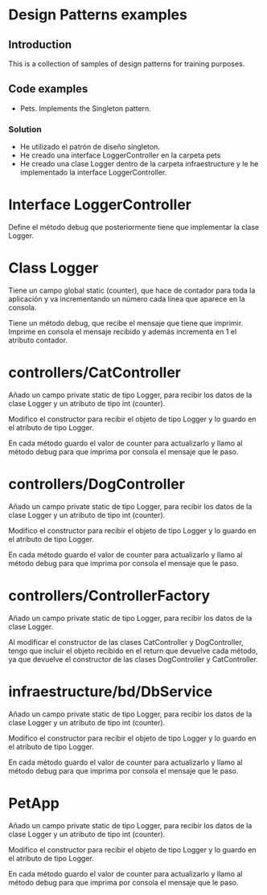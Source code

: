 # Design Patterns examples

## Introduction

This is a collection of samples of design patterns for training purposes.

## Code examples

- Pets. Implements the Singleton pattern.


### Solution

- He utilizado el patrón de diseño singleton.
- He creado una interface LoggerController en la carpeta pets
- He creado una clase Logger dentro de la carpeta infraestructure y le he implementado la    	interface LoggerController.

# Interface LoggerController

Define el método debug que posteriormente tiene que implementar la clase Logger.

# Class Logger

Tiene un campo global static (counter), que hace de contador para toda la aplicación y va incrementando un número cada línea que aparece en la consola.

Tiene un método debug, que recibe el mensaje que tiene que imprimir. Imprime en consola el mensaje recibido y además incrementa en 1 el atributo contador.

# controllers/CatController

Añado un campo private static de tipo Logger, para recibir los datos de la clase Logger y un atributo de tipo int (counter).

Modifico el constructor para recibir el objeto de tipo Logger y lo guardo en el atributo de tipo Logger.

En cada método guardo el valor de counter para actualizarlo y llamo al método debug para que imprima por consola el mensaje que le paso.

# controllers/DogController

Añado un campo private static de tipo Logger, para recibir los datos de la clase Logger y un atributo de tipo int (counter).

Modifico el constructor para recibir el objeto de tipo Logger y lo guardo en el atributo de tipo Logger.

En cada método guardo el valor de counter para actualizarlo y llamo al método debug para que imprima por consola el mensaje que le paso.

# controllers/ControllerFactory

Añado un campo private static de tipo Logger, para recibir los datos de la clase Logger.

Al modificar el constructor de las clases CatController y DogController, tengo que incluir el objeto recibido en el return que devuelve cada método, ya que devuelve el constructor de las clases DogController y CatController.


# infraestructure/bd/DbService

Añado un campo private static de tipo Logger, para recibir los datos de la clase Logger y un atributo de tipo int (counter).

Modifico el constructor para recibir el objeto de tipo Logger y lo guardo en el atributo de tipo Logger.

En cada método guardo el valor de counter para actualizarlo y llamo al método debug para que imprima por consola el mensaje que le paso.

# PetApp

Añado un campo private static de tipo Logger, para recibir los datos de la clase Logger y un atributo de tipo int (counter).

Modifico el constructor para recibir el objeto de tipo Logger y lo guardo en el atributo de tipo Logger.

En cada método guardo el valor de counter para actualizarlo y llamo al método debug para que imprima por consola el mensaje que le paso.


